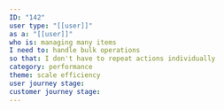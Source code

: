 ```yaml
---
ID: "142"
user type: "[[user]]"
as a: "[[user]]"
who is: managing many items
I need to: handle bulk operations
so that: I don't have to repeat actions individually
category: performance
theme: scale efficiency
user journey stage:
customer journey stage:
---
```

